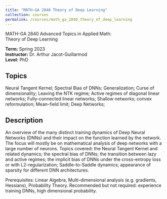 ```yaml
---
title: "MATH-GA 2840 Theory of Deep Learning"
collection: courses
permalink: /courses/math_ga_2840_theory_of_deep_learning
---
```


MATH-GA 2840 Advanced Topics in Applied Math:  
Theory of Deep Learning

**Term:** Spring 2023  
**Instructor:** Dr. Arthur Jacot-Guillarmod  
**Level:** PhD

## Topics

Neural Tangent Kernel; Spectral Bias of DNNs;
Generalization; Curse of dimensionality;
Leaving the NTK regime;
Active regimes of diagonal linear networks;
Fully-connected linear networks;
Shallow networks; convex reformulation;
Mean-field limit;
Deep Networks;


## Description

An overview of the many distinct training dynamics of Deep Neural Networks (DNNs) and their impact on the function learned by the network. The focus will mostly be on mathematical analysis of deep networks with a large number of neurons. Topics covered: the Neural Tangent Kernel and related dynamics; the spectral bias of DNNs; the transition between lazy and active regimes; the implicit bias of DNNs under the cross-entropy loss or with L2-regularization; Saddle-to-Saddle dynamics; appearance of sparsity for different DNN architectures. 

Prerequisites: Linear Algebra, Multi-dimensional analysis (e.g. gradients, Hessians), Probability Theory. Recommended but not required: experience training DNNs, high dimensional probability.
